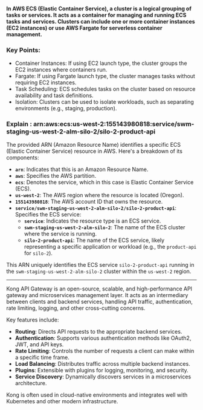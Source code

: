 #### In AWS ECS (Elastic Container Service), a cluster is a logical grouping of tasks or services. It acts as a container for managing and running ECS tasks and services. Clusters can include one or more container instances (EC2 instances) or use AWS Fargate for serverless container management.
### Key Points:
- Container Instances: If using EC2 launch type, the cluster groups the EC2 instances where containers run.
- Fargate: If using Fargate launch type, the cluster manages tasks without requiring EC2 instances.
- Task Scheduling: ECS schedules tasks on the cluster based on resource availability and task definitions.
- Isolation: Clusters can be used to isolate workloads, such as separating environments (e.g., staging, production).

### Explain : arn:aws:ecs:us-west-2:155143980818:service/swm-staging-us-west-2-alm-silo-2/silo-2-product-api
The provided ARN (Amazon Resource Name) identifies a specific ECS (Elastic Container Service) resource in AWS. Here's a breakdown of its components:

- **`arn`**: Indicates that this is an Amazon Resource Name.
- **`aws`**: Specifies the AWS partition.
- **`ecs`**: Denotes the service, which in this case is Elastic Container Service (ECS).
- **`us-west-2`**: The AWS region where the resource is located (Oregon).
- **`155143980818`**: The AWS account ID that owns the resource.
- **`service/swm-staging-us-west-2-alm-silo-2/silo-2-product-api`**: Specifies the ECS service:
  - **`service`**: Indicates the resource type is an ECS service.
  - **`swm-staging-us-west-2-alm-silo-2`**: The name of the ECS cluster where the service is running.
  - **`silo-2-product-api`**: The name of the ECS service, likely representing a specific application or workload (e.g., the `product-api` for `silo-2`).

This ARN uniquely identifies the ECS service `silo-2-product-api` running in the `swm-staging-us-west-2-alm-silo-2` cluster within the `us-west-2` region.

---

Kong API Gateway is an open-source, scalable, and high-performance API gateway and microservices management layer. It acts as an intermediary between clients and backend services, handling API traffic, authentication, rate limiting, logging, and other cross-cutting concerns. 

Key features include:
- **Routing**: Directs API requests to the appropriate backend services.
- **Authentication**: Supports various authentication methods like OAuth2, JWT, and API keys.
- **Rate Limiting**: Controls the number of requests a client can make within a specific time frame.
- **Load Balancing**: Distributes traffic across multiple backend instances.
- **Plugins**: Extensible with plugins for logging, monitoring, and security.
- **Service Discovery**: Dynamically discovers services in a microservices architecture.

Kong is often used in cloud-native environments and integrates well with Kubernetes and other modern infrastructure.
